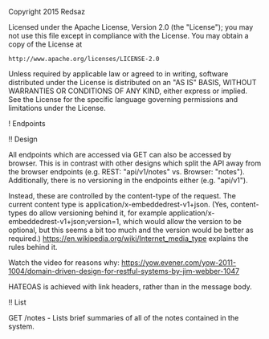 Copyright 2015 Redsaz

Licensed under the Apache License, Version 2.0 (the "License");
you may not use this file except in compliance with the License.
You may obtain a copy of the License at

    http://www.apache.org/licenses/LICENSE-2.0

Unless required by applicable law or agreed to in writing, software
distributed under the License is distributed on an "AS IS" BASIS,
WITHOUT WARRANTIES OR CONDITIONS OF ANY KIND, either express or implied.
See the License for the specific language governing permissions and
limitations under the License.


! Endpoints

!! Design

All endpoints which are accessed via GET can also be accessed by browser. This is in contrast with other designs which split the API away from the browser endpoints (e.g. REST: "api/v1/notes" vs. Browser: "notes"). Additionally, there is no versioning in the endpoints either (e.g. "api/v1").

Instead, these are controlled by the content-type of the request. The current content type is application/x-embeddedrest-v1+json. (Yes, content-types do allow versioning behind it, for example application/x-embeddedrest-v1+json;version=1, which would allow the version to be optional, but this seems a bit too much and the version would be better as required.) https://en.wikipedia.org/wiki/Internet_media_type explains the rules behind it.

Watch the video for reasons why: https://yow.evener.com/yow-2011-1004/domain-driven-design-for-restful-systems-by-jim-webber-1047

HATEOAS is achieved with link headers, rather than in the message body.

!! List

GET /notes - Lists brief summaries of all of the notes contained in the system.

